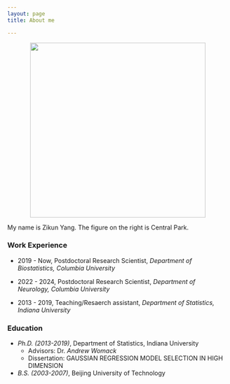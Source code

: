 ```yaml
---
layout: page
title: About me

---
```

<div align="center">
<img align="center" src="/img/IMG_0010.jpg" alt="" width="400">
</div>

My name is Zikun Yang. The figure on the right is Central Park. 

### Work Experience

   - 2019 - Now, Postdoctoral Research Scientist, _Department of Biostatistics, Columbia University_  
          
   - 2022 - 2024, Postdoctoral Research Scientist, _Department of Neurology, Columbia University_  
   
   - 2013 - 2019, Teaching/Resaerch assistant, _Department of Statistics, Indiana University_           

### Education

   - _Ph.D. (2013-2019)_, Department of Statistics, Indiana University  
      - Advisors: Dr. _Andrew Womack_  
      - Dissertation: GAUSSIAN REGRESSION MODEL SELECTION IN HIGH DIMENSION  
   - _B.S. (2003-2007)_, Beijing University of Technology  

